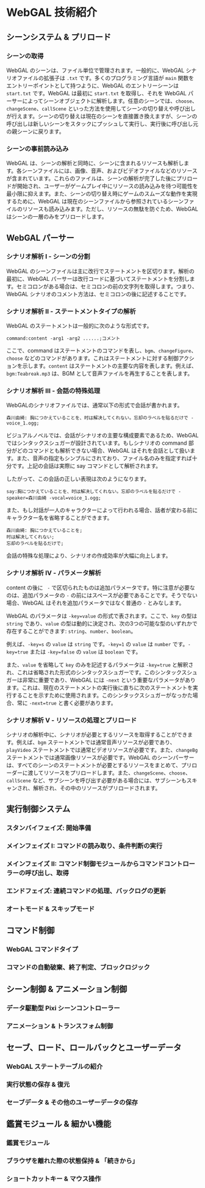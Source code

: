 # WebGAL 技術紹介

## シーンシステム & プリロード

### シーンの取得

WebGAL のシーンは、ファイル単位で管理されます。一般的に、WebGAL シナリオファイルの拡張子は `.txt` です。多くのプログラミング言語が `main` 関数をエントリーポイントとして持つように、WebGAL のエントリーシーンは `start.txt` です。WebGAL は最初に `start.txt` を取得し、それを WebGAL パーサーによってシーンオブジェクトに解析します。任意のシーンでは、`choose`、`changeScene`、`callScene` といった方法を使用してシーンの切り替えや呼び出しが行えます。シーンの切り替えは現在のシーンを直接置き換えますが、シーンの呼び出しは新しいシーンをスタックにプッシュして実行し、実行後に呼び出し元の親シーンに戻ります。

### シーンの事前読み込み

WebGAL は、シーンの解析と同時に、シーンに含まれるリソースも解析します。各シーンファイルには、画像、音声、およびビデオファイルなどのリソースが含まれています。これらのファイルは、シーンの解析が完了した後にプリロードが開始され、ユーザーがゲームプレイ中にリソースの読み込みを待つ可能性を最小限に抑えます。また、シーンの切り替え時にゲームのスムーズな動作を実現するために、WebGAL は現在のシーンファイルから参照されているシーンファイルのリソースも読み込みます。ただし、リソースの無駄を防ぐため、WebGAL はシーンの一層のみをプリロードします。

## WebGAL パーサー

### シナリオ解析 Ⅰ - シーンの分割

WebGAL のシーンファイルは主に改行でステートメントを区切ります。解析の最初に、WebGAL パーサーは改行コードに基づいてステートメントを分割します。セミコロンがある場合は、セミコロンの前の文字列を取得します。つまり、WebGAL シナリオのコメント方法は、セミコロンの後に記述することです。

### シナリオ解析 Ⅱ - ステートメントタイプの解析

WebGAL のステートメントは一般的に次のような形式です。

```
command:content -arg1 -arg2 ......;コメント
```

ここで、command はステートメントのコマンドを表し、`bgm`、`changeFigure`、`choose` などのコマンドがあります。これはステートメントに対する制御アクションを示します。`content` はステートメントの主要な内容を表します。例えば、`bgm:Teabreak.mp3` は、BGM として音声ファイルを再生することを表します。

### シナリオ解析 Ⅲ - 会話の特殊処理

WebGALのシナリオファイルでは、通常以下の形式で会話が書かれます。

```
森川由綺: 胸につかえていることを、时は解决してくれない。忘却のラベルを贴るだけで -voice_1.ogg;
```

ビジュアルノベルでは、会話がシナリオの主要な構成要素であるため、WebGAL ではシンタックスシュガーが設計されています。もしシナリオの command 部分がどのコマンドとも解析できない場合、WebGAL はそれを会話として扱います。また、音声の指定もシンプルにされており、ファイル名のみを指定すれば十分です。上記の会話は実際に say コマンドとして解析されます。

したがって、この会話の正しい表現は次のようになります。

```
say:胸につかえていることを、时は解决してくれない。忘却のラベルを贴るだけで -speaker=森川由綺 -vocal=voice_1.ogg;
```

また、もし対話が一人のキャラクターによって行われる場合、話者が変わる前にキャラクター名を省略することができます。

```
森川由綺: 胸につかえていることを;
时は解决してくれない; 
忘却のラベルを贴るだけで;
```

会話の特殊な処理により、シナリオの作成効率が大幅に向上します。

### シナリオ解析 Ⅳ - パラメータ解析

content の後に ` -` で区切られたものは追加パラメータです。特に注意が必要なのは、追加パラメータの `-` の前にはスペースが必要であることです。そうでない場合、WebGAL はそれを追加パラメータではなく普通の `-` とみなします。

WebGAL のパラメータは `-key=value` の形式で表されます。ここで、`key` の型は `string` であり、`value` の型は動的に決定され、次の3つの可能な型のいずれかで存在することができます: `string`、`number`、`boolean`。

例えば、`-key=s` の `value` は `string` です。`-key=1` の `value` は `number` です。`-key=true` または `-key=false` の `value` は `boolean` です。

また、`value` を省略して `key` のみを記述するパラメータは `-key=true` と解釈され、これは省略された形式のシンタックスシュガーです。このシンタックスシュガーは非常に重要であり、WebGAL には `-next` という重要なパラメータがあります。これは、現在のステートメントの実行後に直ちに次のステートメントを実行することを示すために使用されます。このシンタックスシュガーがなっかた場合、常に `-next=true` と書く必要があります。

### シナリオ解析 Ⅴ - リソースの処理とプリロード

シナリオの解析中に、シナリオが必要とするリソースを取得することができます。例えば、`bgm` ステートメントでは通常音声リソースが必要であり、`playVideo` ステートメントでは通常ビデオリソースが必要です。また、`changeBg` ステートメントでは通常画像リソースが必要です。WebGAL のシーンパーサーは、すべてのシーンのステートメントが必要とするリソースをまとめて、プリローダーに渡してリソースをプリロードします。また、`changeScene`、`choose`、`callScene` など、サブシーンを呼び出す必要がある場合には、サブシーンもスキャンされ、解析され、その中のリソースがプリロードされます。

## 実行制御システム

### スタンバイフェイズ: 開始準備

### メインフェイズ I: コマンドの読み取り、条件判断の実行

### メインフェイズ II: コマンド制御モジュールからコマンドコントローラーの呼び出し、取得

### エンドフェイズ: 連続コマンドの処理、バックログの更新

### オートモード & スキップモード

## コマンド制御

### WebGAL コマンドタイプ

### コマンドの自動破棄、終了判定、ブロックロジック

## シーン制御 & アニメーション制御

### データ駆動型 Pixi シーンコントローラー

### アニメーション & トランスフォム制御

## セーブ、ロード、ロールバックとユーザーデータ

### WebGAL ステートテーブルの紹介

### 実行状態の保存 & 復元

### セーブデータ & その他のユーザーデータの保存

## 鑑賞モジュール & 細かい機能

### 鑑賞モジュール

### ブラウザを離れた際の状態保持 & 「続きから」

### ショートカットキー & マウス操作